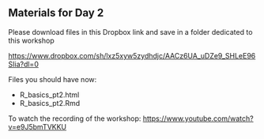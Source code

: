 ## Materials for Day 2

Please download files in this Dropbox link and save in a folder dedicated to this workshop  

https://www.dropbox.com/sh/lxz5xyw5zydhdjc/AACz6UA_uDZe9_SHLeE96SIia?dl=0
   
Files you should have now:  
- R_basics_pt2.html
- R_basics_pt2.Rmd

To watch the recording of the workshop: https://www.youtube.com/watch?v=e9J5bmTVKKU
